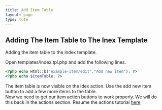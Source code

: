 ```yaml
---
title: Add Item Table
layout: page
type: tute
---
```



## Adding The Item Table to The Inex Template

Adding the item table to the index template.

Open templates/index.tpl.php and add the following lines.
```php
<?php echo Html::b("example-item/edit","Add new item"); ?>
<?php echo $itemTable; ?>
```
The item table is now visible on the idex action. Use the add new item button to add a few more items to the table.<br />
Now we need to get our item action buttons to work properly. We will do this back in the actions section. Resume the actions tutorial [here](editItemButton)